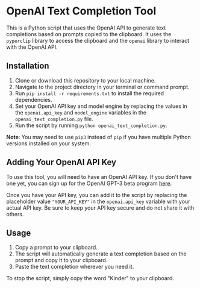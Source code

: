 # OpenAI Text Completion Tool

This is a Python script that uses the OpenAI API to generate text completions based on prompts copied to the clipboard. It uses the `pyperclip` library to access the clipboard and the `openai` library to interact with the OpenAI API.

## Installation

1. Clone or download this repository to your local machine.
2. Navigate to the project directory in your terminal or command prompt.
3. Run `pip install -r requirements.txt` to install the required dependencies.
4. Set your OpenAI API key and model engine by replacing the values in the `openai.api_key` and `model_engine` variables in the `openai_text_completion.py` file.
5. Run the script by running `python openai_text_completion.py`.

**Note**: You may need to use `pip3` instead of `pip` if you have multiple Python versions installed on your system.

## Adding Your OpenAI API Key

To use this tool, you will need to have an OpenAI API key. If you don't have one yet, you can sign up for the OpenAI GPT-3 beta program [here](https://beta.openai.com/signup/).

Once you have your API key, you can add it to the script by replacing the placeholder value `"YOUR_API_KEY"` in the `openai.api_key` variable with your actual API key. Be sure to keep your API key secure and do not share it with others.

## Usage

1. Copy a prompt to your clipboard.
2. The script will automatically generate a text completion based on the prompt and copy it to your clipboard.
3. Paste the text completion wherever you need it.

To stop the script, simply copy the word "Kinder" to your clipboard.

